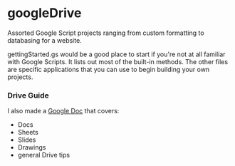 # googleDrive
Assorted Google Script projects ranging from custom formatting to databasing for a website.

gettingStarted.gs would be a good place to start if you're not at all familiar with Google Scripts. It lists out most of the built-in methods. The other files are specific applications that you can use to begin building your own projects.

### Drive Guide
I also made a [Google Doc](https://docs.google.com/document/d/1P43LcvWX83ocMXDHrDogJJKkLFb7DB6IRUSnc6iCmiw/edit?usp=sharing) that covers:
- Docs 
- Sheets
- Slides
- Drawings
- general Drive tips
